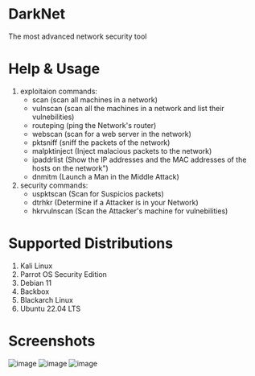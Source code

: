 # DarkNet
The most advanced network security tool

# Help & Usage

1. exploitaion commands:
    * scan (scan all machines in a network)
    * vulnscan (scan all the machines in a network and list their vulnebilities)
    * routeping (ping the Network's router)
    * webscan (scan for a web server in the network)
    * pktsniff (sniff the packets of the network)
    * malpktinject (Inject malacious packets to the network)
    * ipaddrlist (Show the IP addresses and the MAC addresses of the hosts on the network")
    * dnmitm (Launch a Man in the Middle Attack)
2. security commands:
    * uspktscan (Scan for Suspicios packets)
    * dtrhkr (Determine if a Attacker is in your Network)
    * hkrvulnscan (Scan the Attacker's machine for vulnebilities)

# Supported Distributions

1. Kali Linux
2. Parrot OS Security Edition
3. Debian 11
4. Backbox
5. Blackarch Linux
6. Ubuntu 22.04 LTS
    

# Screenshots
![image](https://user-images.githubusercontent.com/104187311/168476970-41d74cf2-bd18-4617-8135-581e10c4432e.png)
![image](https://user-images.githubusercontent.com/104187311/168477002-c0ae04b8-0aac-47ef-9928-f1f595250b93.png)
![image](https://user-images.githubusercontent.com/104187311/168477041-b6dad5b9-18f0-45d8-b25b-43e2bf1b1c85.png)
